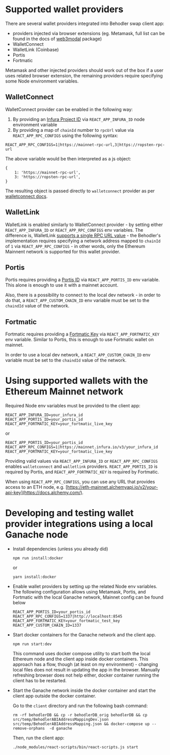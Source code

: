 # Supported wallet providers

There are several wallet providers integrated into Behodler swap client app:
* providers injected via browser extensions (eg. Metamask, full list can be found in the docs of [web3modal](https://github.com/Web3Modal/web3modal) package)
* WalletConnect
* WalletLink (Coinbase)
* Portis
* Fortmatic

Metamask and other injected providers should work out of the box if a user uses related browser extension, the remaining providers require specifying some Node environment variables.

## WalletConnect

WalletConnect provider can be enabled in the following way:
1. By providing an [Infura Project ID](https://infura.io/docs/ethereum) via `REACT_APP_INFURA_ID` node environment variable
2. By providing a map of `chainId` number to `rpcUrl` value via `REACT_APP_RPC_CONFIGS` using the following syntax:

```
REACT_APP_RPC_CONFIGS=1|https://mainnet-rpc-url,3|https://ropsten-rpc-url
```

The above variable would be then interpreted as a js object:

```
{
    1: 'https://mainnet-rpc-url',
    3: 'https://ropsten-rpc-url',
}
```

The resulting object is passed directly to `walletconnect` provider as per [walletconnect docs](https://docs.walletconnect.org/quick-start/dapps/web3-provider#rpc-url-mapping).

## WalletLink

WalletLink is enabled similarly to WalletConnect provider - by setting either `REACT_APP_INFURA_ID` or `REACT_APP_RPC_CONFIGS` env variables.
The difference is, WalletLink [supports a single RPC URL value](https://github.com/walletlink/walletlink#initializing-walletlink-and-a-walletlink-powered-web3-object) - the Behodler's implementation requires specifying a network address mapped to `chainId` of `1` via `REACT_APP_RPC_CONFIGS` - in other words, only the Ethereum Mainnent network is supported for this wallet provider.

## Portis

Portis requires providing a [Portis ID](https://dashboard.portis.io/) via `REACT_APP_PORTIS_ID` env variable. This alone is enough to use it with a mainnet account.

Also, there is a possibility to connect to the local dev network - in order to do that, a `REACT_APP_CUSTOM_CHAIN_ID` env variable must be set to the `chaindId` value of the network.

## Fortmatic

Fortmatic requires providing a [Fortmatic Key](https://dashboard.fortmatic.com) via `REACT_APP_FORTMATIC_KEY` env variable. Similar to Portis, this is enough to use Fortmatic wallet on mainnet.

In order to use a local dev network, a `REACT_APP_CUSTOM_CHAIN_ID` env variable must be set to the `chaindId` value of the network.

# Using supported wallets with the Ethereum Mainnet network

Required Node env variables must be provided to the client app:
```
REACT_APP_INFURA_ID=your_infura_id
REACT_APP_PORTIS_ID=your_portis_id
REACT_APP_FORTMATIC_KEY=your_fortmatic_live_key
```
or
```
REACT_APP_PORTIS_ID=your_portis_id
REACT_APP_RPC_CONFIGS=1|https://mainnet.infura.io/v3/your_infura_id
REACT_APP_FORTMATIC_KEY=your_fortmatic_live_key
```

Providing valid values via `REACT_APP_INFURA_ID` or `REACT_APP_RPC_CONFIGS` enables `walletconnect` and `walletlink` providers. `REACT_APP_PORTIS_ID` is required by Portis, and `REACT_APP_FORTMATIC_KEY` is required by Fortmatic.

When using `REACT_APP_RPC_CONFIGS`, you can use any URL that provides access to an ETH node, e.g. [https://eth-mainnet.alchemyapi.io/v2/your-api-key](https://docs.alchemy.com/).

# Developing and testing wallet provider integrations using a local Ganache node

* Install dependencies (unless you already did)
    ```
    npm run install:docker
    ```
    or
    ```
    yarn install:docker
    ```
   
* Enable wallet providers by setting up the related Node env variables. The following configuration allows using Metamask, Portis, and Fortmatic with the local Ganache network, Mainnet config can be found below
    ```
    REACT_APP_PORTIS_ID=your_portis_id
    REACT_APP_RPC_CONFIGS=1337|http://localhost:8545
    REACT_APP_FORTMATIC_KEY=your_fortmatic_test_key
    REACT_APP_CUSTOM_CHAIN_ID=1337
    ```

* Start docker containers for the Ganache network and the client app.
    ```
   npm run start:dev
   ```
  
   This command uses docker compose utility to start both the local Ethereum node and the client app inside docker containers. This approach has a flow, though (at least on my environment) - changing local files does not result in updating the app in the browser. Manually refreshing browser does not help either, docker container running the client has to be restarted.

* Start the Ganache network inside the docker container and start the client app outside the docker container.
  
    Go to the `client` directory and run the following bash command:   
    ```
    rm -rf behodlerDB && cp -r behodlerDB_orig behodlerDB && cp src/temp/BehodlerABIAddressMappingDev.json src/temp/BehodlerABIAddressMapping.json && docker-compose up --remove-orphans  -d ganache
    ```

    Then, run the client app:
    ```
   ./node_modules/react-scripts/bin/react-scripts.js start
   ```
    

